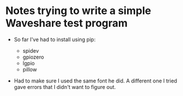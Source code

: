 # Notes trying to write a simple Waveshare test program

- So far I've had to install using pip:
	- spidev
	- gpiozero
	- lgpio
	- pillow
	
- Had to make sure I used the same font he did. A different one I tried gave errors that I didn't want to figure out.

	

